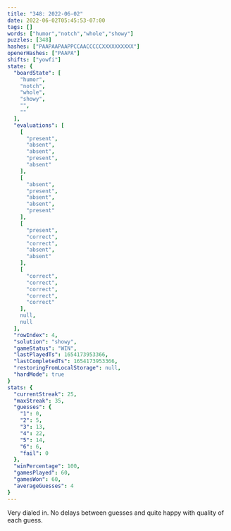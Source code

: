 ```yaml
---
title: "348: 2022-06-02"
date: 2022-06-02T05:45:53-07:00
tags: []
words: ["humor","notch","whole","showy"]
puzzles: [348]
hashes: ["PAAPAAPAAPPCCAACCCCCXXXXXXXXXX"]
openerHashes: ["PAAPA"]
shifts: ["yowfi"]
state: {
  "boardState": [
    "humor",
    "notch",
    "whole",
    "showy",
    "",
    ""
  ],
  "evaluations": [
    [
      "present",
      "absent",
      "absent",
      "present",
      "absent"
    ],
    [
      "absent",
      "present",
      "absent",
      "absent",
      "present"
    ],
    [
      "present",
      "correct",
      "correct",
      "absent",
      "absent"
    ],
    [
      "correct",
      "correct",
      "correct",
      "correct",
      "correct"
    ],
    null,
    null
  ],
  "rowIndex": 4,
  "solution": "showy",
  "gameStatus": "WIN",
  "lastPlayedTs": 1654173953366,
  "lastCompletedTs": 1654173953366,
  "restoringFromLocalStorage": null,
  "hardMode": true
}
stats: {
  "currentStreak": 25,
  "maxStreak": 35,
  "guesses": {
    "1": 0,
    "2": 5,
    "3": 13,
    "4": 22,
    "5": 14,
    "6": 6,
    "fail": 0
  },
  "winPercentage": 100,
  "gamesPlayed": 60,
  "gamesWon": 60,
  "averageGuesses": 4
}
---
```


<!-- more -->
Very dialed in. No delays between guesses and quite happy with quality of each guess.

